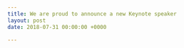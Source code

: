 ```yaml
---
title: We are proud to announce a new Keynote speaker
layout: post
date: 2018-07-31 00:00:00 +0000

---
```

